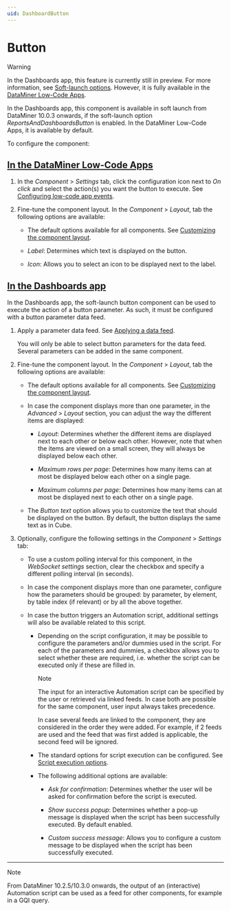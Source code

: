 ```yaml
---
uid: DashboardButton
---
```


# Button

> [!WARNING]
> In the Dashboards app, this feature is currently still in preview. For more information, see [Soft-launch options](xref:SoftLaunchOptions). However, it is fully available in the [DataMiner Low-Code Apps](xref:Application_framework).

In the Dashboards app, this component is available in soft launch from DataMiner 10.0.3 onwards, if the soft-launch option *ReportsAndDashboardsButton* is enabled. In the DataMiner Low-Code Apps, it is available by default.

To configure the component:

## [In the DataMiner Low-Code Apps](#tab/tabid-1)

1. In the *Component* > *Settings* tab, click the configuration icon next to *On click* and select the action(s) you want the button to execute. See [Configuring low-code app events](xref:LowCodeApps_event_config).

1. Fine-tune the component layout. In the *Component* > *Layout*, tab the following options are available:

   - The default options available for all components. See [Customizing the component layout](xref:Configuring_dashboard_components#customizing-the-component-layout).

   - *Label*: Determines which text is displayed on the button.

   - *Icon*: Allows you to select an icon to be displayed next to the label.

## [In the Dashboards app](#tab/tabid-2)

In the Dashboards app, the soft-launch button component can be used to execute the action of a button parameter. As such, it must be configured with a button parameter data feed.

1. Apply a parameter data feed. See [Applying a data feed](xref:Configuring_dashboard_components#applying-a-data-feed).

   You will only be able to select button parameters for the data feed. Several parameters can be added in the same component.

1. Fine-tune the component layout. In the *Component* > *Layout*, tab the following options are available:

   - The default options available for all components. See [Customizing the component layout](xref:Configuring_dashboard_components#customizing-the-component-layout).

   - In case the component displays more than one parameter, in the *Advanced* > *Layout* section, you can adjust the way the different items are displayed:

     - *Layout*: Determines whether the different items are displayed next to each other or below each other. However, note that when the items are viewed on a small screen, they will always be displayed below each other.

     - *Maximum rows per page*: Determines how many items can at most be displayed below each other on a single page.

     - *Maximum columns per page*: Determines how many items can at most be displayed next to each other on a single page.

   - The *Button text* option allows you to customize the text that should be displayed on the button. By default, the button displays the same text as in Cube.

1. Optionally, configure the following settings in the *Component* > *Settings* tab:

   - To use a custom polling interval for this component, in the *WebSocket settings* section, clear the checkbox and specify a different polling interval (in seconds).

   - In case the component displays more than one parameter, configure how the parameters should be grouped: by parameter, by element, by table index (if relevant) or by all the above together.

   - In case the button triggers an Automation script, additional settings will also be available related to this script.

     - Depending on the script configuration, it may be possible to configure the parameters and/or dummies used in the script. For each of the parameters and dummies, a checkbox allows you to select whether these are required, i.e. whether the script can be executed only if these are filled in.

       > [!NOTE]
       > The input for an interactive Automation script can be specified by the user or retrieved via linked feeds. In case both are possible for the same component, user input always takes precedence.
       >
       > In case several feeds are linked to the component, they are considered in the order they were added. For example, if 2 feeds are used and the feed that was first added is applicable, the second feed will be ignored.

     - The standard options for script execution can be configured. See [Script execution options](xref:Script_execution_options).

     - The following additional options are available:

       - *Ask for confirmation*: Determines whether the user will be asked for confirmation before the script is executed.

       - *Show success popup*: Determines whether a pop-up message is displayed when the script has been successfully executed. By default enabled.

       - *Custom success message*: Allows you to configure a custom message to be displayed when the script has been successfully executed.

***

> [!NOTE]
> From DataMiner 10.2.5/10.3.0 onwards, the output of an (interactive) Automation script can be used as a feed for other components, for example in a GQI query.
